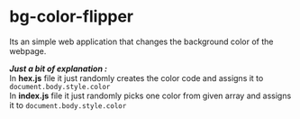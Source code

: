 # bg-color-flipper
Its an simple web application that changes the background color of the webpage.

***Just a bit of explanation :***  
In **hex.js** file it just randomly creates the color code and assigns it to `document.body.style.color`  
In **index.js** file it just randomly picks one color from given array and assigns it to `document.body.style.color`
